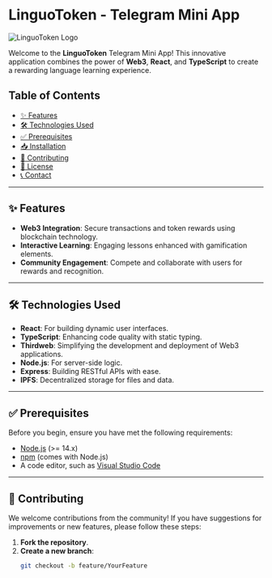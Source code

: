 # LinguoToken - Telegram Mini App

![LinguoToken Logo](https://via.placeholder.com/600x150.png?text=LinguoToken+Logo)

Welcome to the **LinguoToken** Telegram Mini App! This innovative application combines the power of **Web3**, **React**, and **TypeScript** to create a rewarding language learning experience.

## Table of Contents

- [✨ Features](#features)
- [🛠 Technologies Used](#technologies-used)
- [✅ Prerequisites](#prerequisites)
- [📥 Installation](#installation)
- [🤝 Contributing](#contributing)
- [📄 License](#license)
- [📞 Contact](#contact)

---

## ✨ Features

- **Web3 Integration**: Secure transactions and token rewards using blockchain technology.
- **Interactive Learning**: Engaging lessons enhanced with gamification elements.
- **Community Engagement**: Compete and collaborate with users for rewards and recognition.

---

## 🛠 Technologies Used

- **React**: For building dynamic user interfaces.
- **TypeScript**: Enhancing code quality with static typing.
- **Thirdweb**: Simplifying the development and deployment of Web3 applications.
- **Node.js**: For server-side logic.
- **Express**: Building RESTful APIs with ease.
- **IPFS**: Decentralized storage for files and data.

---

## ✅ Prerequisites

Before you begin, ensure you have met the following requirements:

- [Node.js](https://nodejs.org/) (>= 14.x)
- [npm](https://www.npmjs.com/get-npm) (comes with Node.js)
- A code editor, such as [Visual Studio Code](https://code.visualstudio.com/)

---

## 🤝 Contributing

We welcome contributions from the community! If you have suggestions for improvements or new features, please follow these steps:

1. **Fork the repository**.
2. **Create a new branch**:
   ```bash
   git checkout -b feature/YourFeature